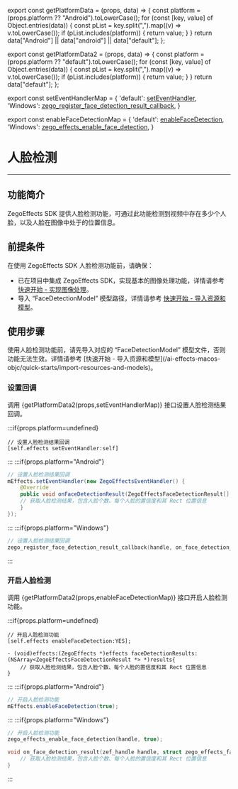 export const getPlatformData = (props, data) => {
    const platform = (props.platform ?? "Android").toLowerCase();
    for (const [key, value] of Object.entries(data)) {
        const pList = key.split(",").map((v) => v.toLowerCase());
        if (pList.includes(platform)) {
            return value;
        }
    }
    return data["Android"] || data["android"] || data["default"];
};

export const getPlatformData2 = (props, data) => {
    const platform = (props.platform ?? "default").toLowerCase();
    for (const [key, value] of Object.entries(data)) {
        const pList = key.split(",").map((v) => v.toLowerCase());
        if (pList.includes(platform)) {
            return value;
        }
    }
    return data["default"];
};

export const setEventHandlerMap = {
    'default': <a href="@setEventHandler" target='_blank'>setEventHandler</a>,
    'Windows': <a href="@zego_register_face_detection_result_callback" target='_blank'>zego_register_face_detection_result_callback</a>,
}

export const enableFaceDetectionMap = {
    'default': <a href="@enableFaceDetection" target='_blank'>enableFaceDetection</a>,
    'Windows': <a href="@zego_effects_enable_face_detection" target='_blank'>zego_effects_enable_face_detection</a>,
}

# 人脸检测

- - -

## 功能简介

ZegoEffects SDK 提供人脸检测功能，可通过此功能检测到视频中存在多少个人脸，以及人脸在图像中处于的位置信息。


## 前提条件

在使用 ZegoEffects SDK 人脸检测功能前，请确保：

- 已在项目中集成 ZegoEffects SDK，实现基本的图像处理功能，详情请参考 [快速开始 - 实现图像处理](/ai-effects-macos-objc/quick-starts/implement-basic-image-processing)。
- 导入 “FaceDetectionModel” 模型路径，详情请参考 [快速开始 - 导入资源和模型](/ai-effects-macos-objc/quick-starts/import-resources-and-models)。

## 使用步骤

<Warning title="注意">
使用人脸检测功能前，请先导入对应的 “FaceDetectionModel” 模型文件，否则功能无法生效。详情请参考 [快速开始 - 导入资源和模型](/ai-effects-macos-objc/quick-starts/import-resources-and-models)。
</Warning>

### 设置回调

调用 {getPlatformData2(props,setEventHandlerMap)} 接口设置人脸检测结果回调。

:::if{props.platform=undefined}
```objc
// 设置人脸检测结果回调
[self.effects setEventHandler:self]
```
:::
:::if{props.platform="Android"}
```java
// 设置人脸检测结果回调
mEffects.setEventHandler(new ZegoEffectsEventHandler() {  
    @Override  
    public void onFaceDetectionResult(ZegoEffectsFaceDetectionResult[] results, ZegoEffects handle) { 
    // 获取人脸检测结果，包含人脸个数、每个人脸的置信度和其 Rect 位置信息    
    }
});
```
:::
:::if{props.platform="Windows"}
```c
// 设置人脸检测结果回调
zego_register_face_detection_result_callback(handle, on_face_detection_result);
```
:::

### 开启人脸检测

调用 {getPlatformData2(props,enableFaceDetectionMap)} 接口开启人脸检测功能。

:::if{props.platform=undefined}
```objc
// 开启人脸检测功能
[self.effects enableFaceDetection:YES];

- (void)effects:(ZegoEffects *)effects faceDetectionResults:(NSArray<ZegoEffectsFaceDetectionResult *> *)results{  
    // 获取人脸检测结果，包含人脸个数、每个人脸的置信度和其 Rect 位置信息
}
```
:::
:::if{props.platform="Android"}
```java
// 开启人脸检测功能
mEffects.enableFaceDetection(true);
```
:::
:::if{props.platform="Windows"}
```c
// 开启人脸检测功能
zego_effects_enable_face_detection(handle, true);

void on_face_detection_result(zef_handle handle, struct zego_effects_face_detection_result *results, int result_size) {  
    // 获取人脸检测结果，包含人脸个数、每个人脸的置信度和其 Rect 位置信息
}
```
:::

<Content />